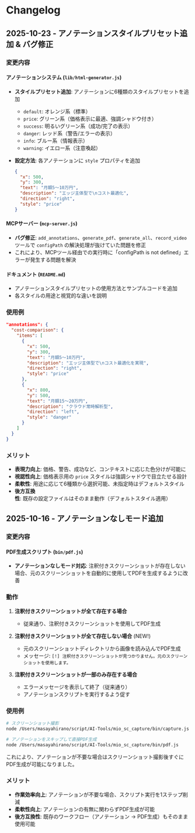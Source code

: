 # Changelog

## 2025-10-23 - アノテーションスタイルプリセット追加 & バグ修正

### 変更内容

#### アノテーションシステム (`lib/html-generator.js`)
- **スタイルプリセット追加**: アノテーションに6種類のスタイルプリセットを追加
  - `default`: オレンジ系（標準）
  - `price`: グリーン系（価格表示に最適、強調シャドウ付き）
  - `success`: 明るいグリーン系（成功/完了の表示）
  - `danger`: レッド系（警告/エラーの表示）
  - `info`: ブルー系（情報表示）
  - `warning`: イエロー系（注意喚起）

- **設定方法**: 各アノテーションに `style` プロパティを追加
  ```json
  {
    "x": 500,
    "y": 300,
    "text": "月額5〜10万円",
    "description": "エッジ主体型で\nコスト最適化",
    "direction": "right",
    "style": "price"
  }
  ```

#### MCPサーバー (`mcp-server.js`)
- **バグ修正**: `add_annotations`、`generate_pdf`、`generate_all`、`record_video` ツールで `configPath` の解決処理が抜けていた問題を修正
- これにより、MCPツール経由での実行時に「configPath is not defined」エラーが発生する問題を解決

#### ドキュメント (`README.md`)
- アノテーションスタイルプリセットの使用方法とサンプルコードを追加
- 各スタイルの用途と視覚的な違いを説明

### 使用例

```json
"annotations": {
  "cost-comparison": {
    "items": [
      {
        "x": 500,
        "y": 300,
        "text": "月額5〜10万円",
        "description": "エッジ主体型で\nコスト最適化を実現",
        "direction": "right",
        "style": "price"
      },
      {
        "x": 800,
        "y": 500,
        "text": "月額15〜20万円",
        "description": "クラウド常時解析型",
        "direction": "left",
        "style": "danger"
      }
    ]
  }
}
```

### メリット

- **表現力向上**: 価格、警告、成功など、コンテキストに応じた色分けが可能に
- **視認性向上**: 価格表示用の `price` スタイルは強調シャドウで目立たせる設計
- **柔軟性**: 用途に応じて6種類から選択可能、未指定時はデフォルトスタイル
- **後方互換性**: 既存の設定ファイルはそのまま動作（デフォルトスタイル適用）

## 2025-10-16 - アノテーションなしモード追加

### 変更内容

#### PDF生成スクリプト (`bin/pdf.js`)
- **アノテーションなしモード対応**: 注釈付きスクリーンショットが存在しない場合、元のスクリーンショットを自動的に使用してPDFを生成するように改善

### 動作

1. **注釈付きスクリーンショットが全て存在する場合**
   - 従来通り、注釈付きスクリーンショットを使用してPDF生成

2. **注釈付きスクリーンショットが全て存在しない場合** (NEW!)
   - 元のスクリーンショットディレクトリから画像を読み込んでPDF生成
   - メッセージ: `[!] 注釈付きスクリーンショットが見つかりません。元のスクリーンショットを使用します。`

3. **注釈付きスクリーンショットが一部のみ存在する場合**
   - エラーメッセージを表示して終了（従来通り）
   - アノテーションスクリプトを実行するよう促す

### 使用例

```bash
# スクリーンショット撮影
node /Users/masayahirano/script/AI-Tools/mio_sc_capture/bin/capture.js

# アノテーションをスキップして直接PDF生成
node /Users/masayahirano/script/AI-Tools/mio_sc_capture/bin/pdf.js
```

これにより、アノテーションが不要な場合はスクリーンショット撮影後すぐにPDF生成が可能になりました。

### メリット

- **作業効率向上**: アノテーションが不要な場合、スクリプト実行を1ステップ削減
- **柔軟性向上**: アノテーションの有無に関わらずPDF生成が可能
- **後方互換性**: 既存のワークフロー（アノテーション → PDF生成）もそのまま使用可能
